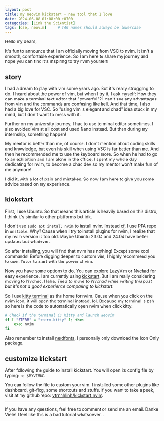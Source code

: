 ```yaml
---
layout: post
title: my neovim kickstart - new tool that I love
date: 2024-06-08 01:08:00 +0700
categories: [Linh the Scientist]
tags: [cse, neovim]     # TAG names should always be lowercase
---
```


Hello my dears,

It's fun to announce that I am officially moving from VSC to nvim. It isn't a smooth, comfortable experience. So I am here to share my journey and hope you can find it's inspiring to try nvim yourself!

## story

I had a dream to play with vim some years ago. But it's really struggling to do. I heard about the power of vim, but when I try it, I ask myself: How they can make a terminal text editor that "powerful"? I can't see any advantages from vim and the commands are confusing like hell. And that time, I also had a big love for VSC. So "using vim is elegant and chad" idea stuck in my mind, but I don't want to mess with it.

Further on my university journey, I had to use terminal editor sometimes. I also avoided vim at all cost and used Nano instead. But then during my internship, something happen!

My mentor is better than me, of course. I don't mention about coding skills and knowledge, but even his skill when using VSC is far better than me. And then he recommended me to use the keyboard more. So when he had to go to an exhibition and I am alone in the office, I spent my whole day dedicating for nvim, to become a chad dev so my mentor won't make fun of me anymore! 

I did it, with a lot of pain and mistakes. So now I am here to give you some advice based on my experience.

## kickstart

First, I use Ubuntu. So that means this article is heavily based on this distro, I think it's similar to other platforms but idk.

I don't use `sudo apt install nvim` to install nvim. Instead of, I use PPA repo in `unstable`. Why? Cause when I try to install plugins for nvim, I realize that my nvim version is too old. Maybe Ubuntu 23.04 and 24.04 have better updates but whatever.

So after installing, you will find that nvim has nothing! Except some cool commands! Before digging deeper to custom vim, I highly recommend you to use `:Tutor` to start with the power of vim.

Now you have some options to do. You can explore [LazyVim](https://www.lazyvim.org/) or [Nvchad](https://nvchad.com/) for easy experience. I am currently using [kickstart](https://github.com/nvim-lua/kickstart.nvim). But I am really considering moving to Nvchad. Haha. *Tried to move to Nvchad while writing this post but it's not a good experience comparing to kickstart*.

So I use [kitty terminal](https://sw.kovidgoyal.net/kitty/) as the home for nvim. Cause when you click on the nvim icon, it will open the terminal instead, lol. Because my terminal is zsh so here is the code to automatically open nvim when click kitty.

```bash
# Check if the terminal is Kitty and launch Neovim
if [ "$TERM" = "xterm-kitty" ]; then
    exec nvim
fi

```

Also remember to install [nerdfonts](https://www.nerdfonts.com/font-downloads), I personally only download the Icon Only package.

## customize kickstart

After following the guide to install kickstart. You will open its config file by typing: `:e $MYVIMRC`.

You can follow the file to custom your vim. I installed some other plugins like dashboard, git-flog, some shortcuts and stuffs. If you want to take a peek, visit at my github repo: [vtrnnhlinh/kickstart.nvim](https://github.com/vtrnnhlinh/kickstart.nvim).

---

If you have any questions, feel free to comment or send me an email. Danke Viele! I feel like this is a bad tutorial whatsoever...

